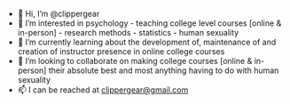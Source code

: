 - 👋 Hi, I’m @clippergear
- 👀 I’m interested in psychology - teaching college level courses [online & in-person] - research methods - statistics - human sexuality
- 🌱 I’m currently learning about the development of, maintenance of and creation of instructor presence in online college courses
- 💞️ I’m looking to collaborate on making college courses [online & in-person] their absolute best and most anything having to do with human sexuality
- 📫 I can be reached at clippergear@gmail.com

<!---
clippergear/clippergear is a ✨ special ✨ repository because its `README.md` (this file) appears on your GitHub profile.
You can click the Preview link to take a look at your changes.
--->
